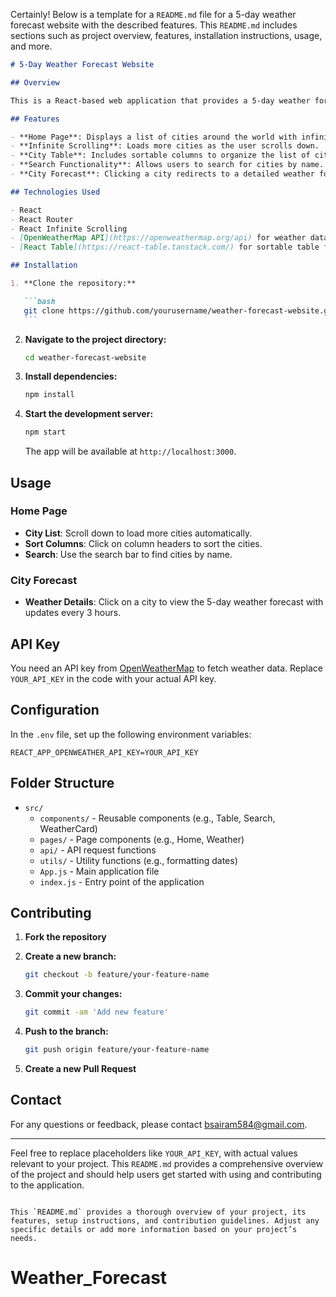 Certainly! Below is a template for a `README.md` file for a 5-day weather forecast website with the described features. This `README.md` includes sections such as project overview, features, installation instructions, usage, and more.

````markdown
# 5-Day Weather Forecast Website

## Overview

This is a React-based web application that provides a 5-day weather forecast for cities worldwide. The application features an infinite scrolling list of cities, sortable columns, and a search functionality. Users can click on a city name to view detailed weather forecasts for the next 5 days, with updates every 3 hours.

## Features

- **Home Page**: Displays a list of cities around the world with infinite scrolling.
- **Infinite Scrolling**: Loads more cities as the user scrolls down.
- **City Table**: Includes sortable columns to organize the list of cities.
- **Search Functionality**: Allows users to search for cities by name.
- **City Forecast**: Clicking a city redirects to a detailed weather forecast page showing 5 days of weather with 3-hour intervals.

## Technologies Used

- React
- React Router
- React Infinite Scrolling
- [OpenWeatherMap API](https://openweathermap.org/api) for weather data
- [React Table](https://react-table.tanstack.com/) for sortable table functionality

## Installation

1. **Clone the repository:**

   ```bash
   git clone https://github.com/yourusername/weather-forecast-website.git
   ```
````

2. **Navigate to the project directory:**

   ```bash
   cd weather-forecast-website
   ```

3. **Install dependencies:**

   ```bash
   npm install
   ```

4. **Start the development server:**

   ```bash
   npm start
   ```

   The app will be available at `http://localhost:3000`.

## Usage

### Home Page

- **City List**: Scroll down to load more cities automatically.
- **Sort Columns**: Click on column headers to sort the cities.
- **Search**: Use the search bar to find cities by name.

### City Forecast

- **Weather Details**: Click on a city to view the 5-day weather forecast with updates every 3 hours.

## API Key

You need an API key from [OpenWeatherMap](https://openweathermap.org/api) to fetch weather data. Replace `YOUR_API_KEY` in the code with your actual API key.

## Configuration

In the `.env` file, set up the following environment variables:

```
REACT_APP_OPENWEATHER_API_KEY=YOUR_API_KEY
```

## Folder Structure

- `src/`
  - `components/` - Reusable components (e.g., Table, Search, WeatherCard)
  - `pages/` - Page components (e.g., Home, Weather)
  - `api/` - API request functions
  - `utils/` - Utility functions (e.g., formatting dates)
  - `App.js` - Main application file
  - `index.js` - Entry point of the application

## Contributing

1. **Fork the repository**
2. **Create a new branch:**

   ```bash
   git checkout -b feature/your-feature-name
   ```

3. **Commit your changes:**

   ```bash
   git commit -am 'Add new feature'
   ```

4. **Push to the branch:**

   ```bash
   git push origin feature/your-feature-name
   ```

5. **Create a new Pull Request**

## Contact

For any questions or feedback, please contact [bsairam584@gmail.com](mailto:bsairam584@gmail.com).

---

Feel free to replace placeholders like `YOUR_API_KEY`, with actual values relevant to your project. This `README.md` provides a comprehensive overview of the project and should help users get started with using and contributing to the application.

```

This `README.md` provides a thorough overview of your project, its features, setup instructions, and contribution guidelines. Adjust any specific details or add more information based on your project’s needs.
```
# Weather_Forecast
